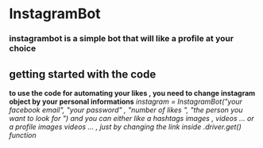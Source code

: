 # InstagramBot
 ### instagrambot is a  simple bot that will like a profile at your choice 
  ## getting started with the code 
   **to use the code for automating your likes , you need  to change instagram object by your personal informations**
         *instagram = InstagramBot("your facebook email", "your password" , "number of likes ", "the person you want to look for ")
    and you can either like a hashtags images  , videos ... or a profile images videos ... , just by changing the link inside  .driver.get() function*

